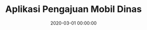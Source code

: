 ---
layout: inner
position: left
title: 'Aplikasi Pengajuan Mobil Dinas'
lead_text: 'Developed an Android app for PT. PJB to manage scheduling and reservations for official vehicles (_mobil dinas_).'
tags: ['MySQL', 'PHP, Yii2', 'Kotlin', 'Android SDK']
#tags: ['MySQL', 'PHP, Yii2', 'Kotlin', 'Android SDK', 'Traccar']
featured_image: ['/img/posts/mobdin-min.png', '/img/posts/mobdin2-min.png']
date: 2020-03-01 00:00:00
categories: ['Solution', 'Android', 'API Service']
project_link: ''
button_icon: ''
button_text: ''
order: 23
visible: 1
company: 'Freelance'
---
